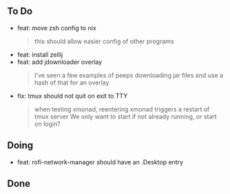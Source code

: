 ## To Do

- feat: move zsh config to nix
  > this should allow easier config of other programs
- feat: install zellij
- feat: add jdownloader overlay
  > I've seen a few examples of peeps downloading jar files and use a hash of
    that for an overlay
- fix: tmux should not quit on exit to TTY
  > when testing xmonad, reentering xmonad triggers a restart of tmux server
    We only want to start if not already running, or start on login?

## Doing

- feat: rofi-network-manager should have an .Desktop entry

## Done
